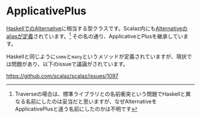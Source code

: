 # ApplicativePlus

[HaskellでのAlternative](https://hackage.haskell.org/package/base-4.8.1.0/docs/Control-Applicative.html#t:Alternative)に相当する型クラスです。Scalaz内にも[Alternativeのaliasが定義](https://github.com/scalaz/scalaz/blob/v7.2.5/core/src/main/scala/scalaz/package.scala#L200)されています。[^why-not-alternative]
その名の通り、ApplicativeとPlusを継承しています。

Haskellと同じように`some`と`many`というメソッドが定義されていますが、現状では問題があり、以下のissueで議論がされています。

<https://github.com/scalaz/scalaz/issues/1097>

[^why-not-alternative]: Traverseの場合は、標準ライブラリとの名前衝突という問題でHaskellと異なる名前にしたのは妥当だと思いますが、なぜAlternativeをApplicativePlusと違う名前にしたのかは不明です
